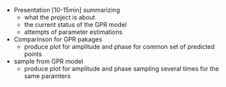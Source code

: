 - Presentation [10-15min] summarizing 
	- what the project is about
	- the current status of the GPR model 
	- attempts of parameter estimations
- Comparinson for GPR pakages
	- produce plot for amplitude and phase for common set of predicted points
- sample from GPR model
	- produce plot for amplitude and phase sampling several times for the same paramters
